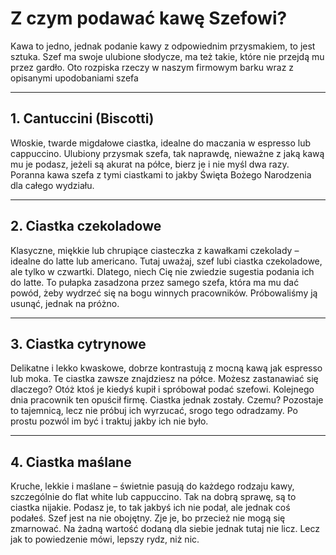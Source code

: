 # Z czym podawać kawę **Szefowi**?

Kawa to jedno, jednak podanie kawy z odpowiednim przysmakiem, to jest sztuka. Szef ma swoje ulubione słodycze, ma też takie, które nie przejdą mu przez gardło. Oto rozpiska rzeczy w naszym firmowym barku wraz z opisanymi upodobaniami szefa

---

## 1. Cantuccini (Biscotti)
Włoskie, twarde migdałowe ciastka, idealne do maczania w espresso lub cappuccino. Ulubiony przysmak szefa, tak naprawdę, nieważne z jaką kawą mu je podasz, jeżeli są akurat na półce, bierz je i nie myśl dwa razy. Poranna kawa szefa z tymi ciastkami to jakby Święta Bożego Narodzenia dla całego wydziału.

---

## 2. Ciastka czekoladowe 
Klasyczne, miękkie lub chrupiące ciasteczka z kawałkami czekolady – idealne do latte lub americano. Tutaj uważaj, szef lubi ciastka czekoladowe, ale tylko w czwartki. Dlatego, niech Cię nie zwiedzie sugestia podania ich do latte. To pułapka zasadzona przez samego szefa, która ma mu dać powód, żeby wydrzeć się na bogu winnych pracowników. Próbowaliśmy ją usunąć, jednak na próżno.

---

## 3. Ciastka cytrynowe
Delikatne i lekko kwaskowe, dobrze kontrastują z mocną kawą jak espresso lub moka. Te ciastka zawsze znajdziesz na półce. Możesz zastanawiać się dlaczego? Otóż ktoś je kiedyś kupił i spróbował podać szefowi. Kolejnego dnia pracownik ten opuścił firmę. Ciastka jednak zostały. Czemu? Pozostaje to tajemnicą, lecz nie próbuj ich wyrzucać, srogo tego odradzamy. Po prostu pozwól im być i traktuj jakby ich nie było.

---

## 4. Ciastka maślane
Kruche, lekkie i maślane – świetnie pasują do każdego rodzaju kawy, szczególnie do flat white lub cappuccino. Tak na dobrą sprawę, są to ciastka nijakie. Podasz je, to tak jakbyś ich nie podał, ale jednak coś podałeś. Szef jest na nie obojętny. Zje je, bo przecież nie mogą się zmarnować. Na żadną wartość dodaną dla siebie jednak tutaj nie licz. Lecz jak to powiedzenie mówi, lepszy rydz, niż nic.




